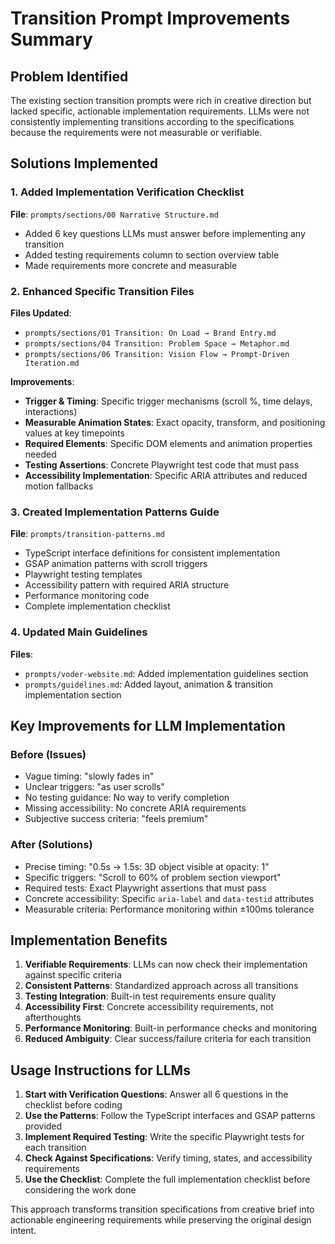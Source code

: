 # Transition Prompt Improvements Summary

## Problem Identified
The existing section transition prompts were rich in creative direction but lacked specific, actionable implementation requirements. LLMs were not consistently implementing transitions according to the specifications because the requirements were not measurable or verifiable.

## Solutions Implemented

### 1. Added Implementation Verification Checklist
**File**: `prompts/sections/00 Narrative Structure.md`
- Added 6 key questions LLMs must answer before implementing any transition
- Added testing requirements column to section overview table
- Made requirements more concrete and measurable

### 2. Enhanced Specific Transition Files
**Files Updated**:
- `prompts/sections/01 Transition: On Load → Brand Entry.md`
- `prompts/sections/04 Transition: Problem Space → Metaphor.md`
- `prompts/sections/06 Transition: Vision Flow → Prompt-Driven Iteration.md`

**Improvements**:
- **Trigger & Timing**: Specific trigger mechanisms (scroll %, time delays, interactions)
- **Measurable Animation States**: Exact opacity, transform, and positioning values at key timepoints
- **Required Elements**: Specific DOM elements and animation properties needed
- **Testing Assertions**: Concrete Playwright test code that must pass
- **Accessibility Implementation**: Specific ARIA attributes and reduced motion fallbacks

### 3. Created Implementation Patterns Guide
**File**: `prompts/transition-patterns.md`
- TypeScript interface definitions for consistent implementation
- GSAP animation patterns with scroll triggers
- Playwright testing templates
- Accessibility pattern with required ARIA structure
- Performance monitoring code
- Complete implementation checklist

### 4. Updated Main Guidelines
**Files**:
- `prompts/voder-website.md`: Added implementation guidelines section
- `prompts/guidelines.md`: Added layout, animation & transition implementation section

## Key Improvements for LLM Implementation

### Before (Issues)
- Vague timing: "slowly fades in"
- Unclear triggers: "as user scrolls" 
- No testing guidance: No way to verify completion
- Missing accessibility: No concrete ARIA requirements
- Subjective success criteria: "feels premium"

### After (Solutions)
- Precise timing: "0.5s → 1.5s: 3D object visible at opacity: 1"
- Specific triggers: "Scroll to 60% of problem section viewport"
- Required tests: Exact Playwright assertions that must pass
- Concrete accessibility: Specific `aria-label` and `data-testid` attributes
- Measurable criteria: Performance monitoring within ±100ms tolerance

## Implementation Benefits

1. **Verifiable Requirements**: LLMs can now check their implementation against specific criteria
2. **Consistent Patterns**: Standardized approach across all transitions
3. **Testing Integration**: Built-in test requirements ensure quality
4. **Accessibility First**: Concrete accessibility requirements, not afterthoughts
5. **Performance Monitoring**: Built-in performance checks and monitoring
6. **Reduced Ambiguity**: Clear success/failure criteria for each transition

## Usage Instructions for LLMs

1. **Start with Verification Questions**: Answer all 6 questions in the checklist before coding
2. **Use the Patterns**: Follow the TypeScript interfaces and GSAP patterns provided
3. **Implement Required Testing**: Write the specific Playwright tests for each transition
4. **Check Against Specifications**: Verify timing, states, and accessibility requirements
5. **Use the Checklist**: Complete the full implementation checklist before considering the work done

This approach transforms transition specifications from creative brief into actionable engineering requirements while preserving the original design intent.
